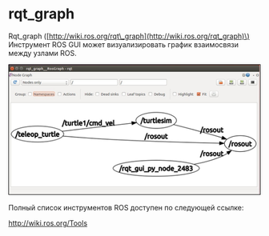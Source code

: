 # rqt\_graph

Rqt\_graph \([http://wiki.ros.org/rqt\_graph](http://wiki.ros.org/rqt_graph)\) Инструмент ROS GUI может визуализировать график взаимосвязи между узлами ROS.

![&#x420;&#x438;&#x441;&#x443;&#x43D;&#x43E;&#x43A; 12: rqt\_graph](../../.gitbook/assets/image%20%2835%29.png)

Полный список инструментов ROS доступен по следующей ссылке:

http://wiki.ros.org/Tools

